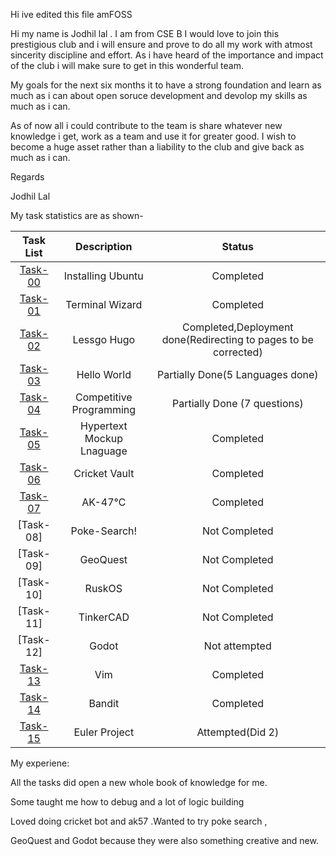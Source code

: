 Hi ive edited this file
amFOSS

Hi my name is Jodhil lal . I am from CSE B
I would love to join this prestigious club and i will ensure and prove to do all my work with atmost sincerity discipline and effort.
As i have heard of the importance and impact of the club i will make sure to get in this wonderful team.

My goals for the next six months it to have a strong foundation and learn as much as i can about open soruce development and devolop my skills as much as i can.

As of now all i could contribute to the team is share whatever new knowledge i get, work as a team and use it for greater good.
I wish to become a huge asset rather than a liability to the club and give back as much as i can.

Regards

Jodhil Lal


My task statistics are as shown-

| Task List | Description | Status |
| :-:       | :-:         | :-:    |
| [Task-00](https://github.com/JODHIL/amfoss-tasks/tree/main/Task-00) | Installing Ubuntu | Completed |
| [Task-01](https://github.com/JODHIL/amfoss-tasks/tree/main/Task-01)  | Terminal Wizard | Completed |
| [Task-02](https://github.com/JODHIL/amfoss-tasks/tree/main/Task-02) | Lessgo Hugo | Completed,Deployment done(Redirecting to pages to be corrected)|
| [Task-03](https://github.com/JODHIL/amfoss-tasks/tree/main/Task-03) | Hello World | Partially Done(5 Languages done) |
| [Task-04](https://github.com/JODHIL/amfoss-tasks/tree/main/Task-04) | Competitive Programming | Partially Done (7 questions)|
| [Task-05](https://github.com/JODHIL/amfoss-tasks/tree/main/Task-05)| Hypertext Mockup Lnaguage | Completed |
| [Task-06](https://github.com/JODHIL/amfoss-tasks/tree/main/Task-06)  | Cricket Vault | Completed |
| [Task-07](https://github.com/JODHIL/amfoss-tasks/tree/main/Task-07)  | AK-47℃ | Completed |
| [Task-08]  | Poke-Search! | Not Completed |
| [Task-09]| GeoQuest | Not Completed |
| [Task-10]   | RuskOS | Not Completed |
| [Task-11]  | TinkerCAD | Not Completed |
| [Task-12]  | Godot | Not attempted |
| [Task-13](https://github.com/JODHIL/amfoss-tasks/tree/main/Task-13)   | Vim | Completed |
| [Task-14](https://github.com/JODHIL/amfoss-tasks/tree/main/Task-14)| Bandit | Completed |
| [Task-15](https://github.com/JODHIL/amfoss-tasks/tree/main/Task-15)   | Euler Project | Attempted(Did 2) |

My experiene:

All the tasks did open a new whole book of knowledge for me.

Some taught me how to debug and a lot of logic building 

Loved doing cricket bot and ak57 .Wanted to try poke search ,

GeoQuest and Godot because they were also something creative and new.



